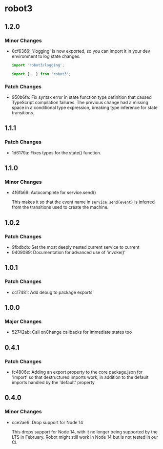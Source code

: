 # robot3

## 1.2.0

### Minor Changes

- 0cf6366: '/logging' is now exported, so you can import it in your dev environment to log state changes.

  ```ts
  import 'robot3/logging';

  import {...} from 'robot3';
  ```

### Patch Changes

- 950b6fa: Fix syntax error in state function type definition that caused TypeScript compilation failures. The previous change had a missing space in a conditional type expression, breaking type inference for state transitions.

## 1.1.1

### Patch Changes

- 1d6179a: Fixes types for the state() function.

## 1.1.0

### Minor Changes

- 4f6fb69: Autocomplete for service.send()

  This makes it so that the event name in `service.send(event)` is inferred from the transitions used to create the machine.

## 1.0.2

### Patch Changes

- 9fbdbcb: Set the most deeply nested current service to current
- 0409089: Documentation for advanced use of 'invoke()'

## 1.0.1

### Patch Changes

- cc17481: Add debug to package exports

## 1.0.0

### Major Changes

- 52742ab: Call onChange callbacks for immediate states too

## 0.4.1

### Patch Changes

- fc4806e: Adding an export property to the core package.json for 'import' so that destructured imports work, in addition to the default imports handled by the 'default' property

## 0.4.0

### Minor Changes

- cce2ae6: Drop support for Node 14

  This drops support for Node 14, with it no longer being supported by the LTS in February. Robot might still work in Node 14 but is not tested in our CI.
